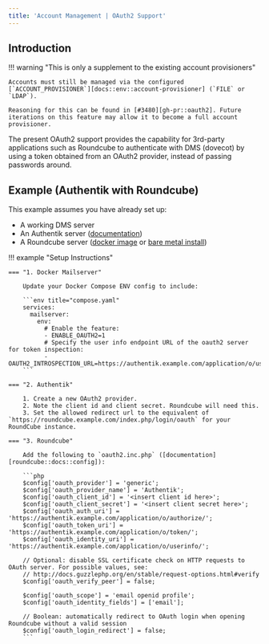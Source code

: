 ```yaml
---
title: 'Account Management | OAuth2 Support'
---
```


## Introduction

!!! warning "This is only a supplement to the existing account provisioners"

    Accounts must still be managed via the configured [`ACCOUNT_PROVISIONER`][docs::env::account-provisioner] (`FILE` or `LDAP`).

    Reasoning for this can be found in [#3480][gh-pr::oauth2]. Future iterations on this feature may allow it to become a full account provisioner.

[gh-pr::oauth2]: https://github.com/docker-mailserver/docker-mailserver/pull/3480
[docs::env::account-provisioner]: ../../environment.md#account_provisioner

The present OAuth2 support provides the capability for 3rd-party applications such as Roundcube to authenticate with DMS (dovecot) by using a token obtained from an OAuth2 provider, instead of passing passwords around.

## Example (Authentik with Roundcube)

This example assumes you have already set up:

- A working DMS server
- An Authentik server ([documentation][authentik::docs::install])
- A Roundcube server ([docker image][roundcube::dockerhub-image] or [bare metal install][roundcube::docs::install])

!!! example "Setup Instructions"

    === "1. Docker Mailserver"

        Update your Docker Compose ENV config to include:

        ```env title="compose.yaml"
        services:
          mailserver:
            env:
              # Enable the feature:
              - ENABLE_OAUTH2=1
              # Specify the user info endpoint URL of the oauth2 server for token inspection:
              - OAUTH2_INTROSPECTION_URL=https://authentik.example.com/application/o/userinfo/
        ```

    === "2. Authentik"

        1. Create a new OAuth2 provider.
        2. Note the client id and client secret. Roundcube will need this.
        3. Set the allowed redirect url to the equivalent of `https://roundcube.example.com/index.php/login/oauth` for your RoundCube instance.

    === "3. Roundcube"

        Add the following to `oauth2.inc.php` ([documentation][roundcube::docs::config]):

        ```php
        $config['oauth_provider'] = 'generic';
        $config['oauth_provider_name'] = 'Authentik';
        $config['oauth_client_id'] = '<insert client id here>';
        $config['oauth_client_secret'] = '<insert client secret here>';
        $config['oauth_auth_uri'] = 'https://authentik.example.com/application/o/authorize/';
        $config['oauth_token_uri'] = 'https://authentik.example.com/application/o/token/';
        $config['oauth_identity_uri'] = 'https://authentik.example.com/application/o/userinfo/';

        // Optional: disable SSL certificate check on HTTP requests to OAuth server. For possible values, see:
        // http://docs.guzzlephp.org/en/stable/request-options.html#verify
        $config['oauth_verify_peer'] = false;

        $config['oauth_scope'] = 'email openid profile';
        $config['oauth_identity_fields'] = ['email'];

        // Boolean: automatically redirect to OAuth login when opening Roundcube without a valid session
        $config['oauth_login_redirect'] = false;
        ```

[authentik::docs::install]: https://goauthentik.io/docs/installation/
[roundcube::dockerhub-image]: https://hub.docker.com/r/roundcube/roundcubemail
[roundcube::docs::install]: https://github.com/roundcube/roundcubemail/wiki/Installation
[roundcube::docs::config]: https://github.com/roundcube/roundcubemail/wiki/Configuration
